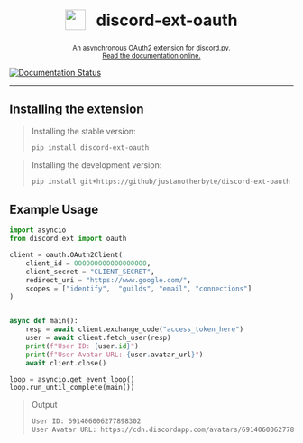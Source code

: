 <h1 align="center">
<sub>
    <img src=".github/icon.png" height="36">
</sub>
&nbsp;
discord-ext-oauth
</h1>
<p align="center">
<sup>
An asynchronous OAuth2 extension for discord.py.
</sup>
<br>
<sup>
    <a href="">Read the documentation online.</a>
</sup>
</p>

[![Documentation Status](https://readthedocs.org/projects/discordextoauth/badge/?version=latest)](https://discordextoauth.readthedocs.io/en/latest/?badge=latest)

***
## Installing the extension
> Installing the stable version:
> ```sh
> pip install discord-ext-oauth
> ```

> Installing the development version:
> ```sh
> pip install git+https://github/justanotherbyte/discord-ext-oauth
> ```

## Example Usage
```py
import asyncio
from discord.ext import oauth

client = oauth.OAuth2Client(
    client_id = 000000000000000000,
    client_secret = "CLIENT_SECRET",
    redirect_uri = "https://www.google.com/",
    scopes = ["identify",  "guilds", "email", "connections"]
)


async def main():
    resp = await client.exchange_code("access_token_here")
    user = await client.fetch_user(resp)
    print(f"User ID: {user.id}")
    print(f"User Avatar URL: {user.avatar_url}")
    await client.close()

loop = asyncio.get_event_loop()
loop.run_until_complete(main())
```
> Output
> ```sh
> User ID: 691406006277898302
> User Avatar URL: https://cdn.discordapp.com/avatars/691406006277898302/5c8f69a903a8c5e34f93fe6ece5348c7.png 
> ```



